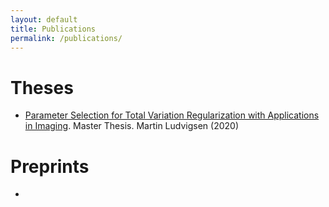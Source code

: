 ```yaml
---
layout: default
title: Publications
permalink: /publications/
---
```


<h1> Theses </h1>

- [Parameter Selection for Total Variation Regularization with Applications in Imaging](https://ntnuopen.ntnu.no/ntnu-xmlui/handle/11250/2778377). Master Thesis. Martin Ludvigsen (2020)

<h1> Preprints </h1>

- 